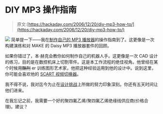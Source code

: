 # DIY MP3 操作指南

> 原文:[https://hackaday.com/2006/12/20/diy-mp3-how-to/](https://hackaday.com/2006/12/20/diy-mp3-how-to/)

![](../Images/acc0f47ef0b7d7f0b4f2cf70878d35c9.png)
简单提一下——我在[制作自己的 MP3 播放器](http://gadgets.engadget.com/2006/12/19/how-to-make-your-own-mp3-player/)的操作指南到了。这更像是一次构建演练和对 MAKE 的 Daisy MP3 播放器套件的回顾。

如果你错过了，本·赫克会教你如何制作自己的机器人手。这更像是一次 CAD 设计的练习，目的是在数控机床上切割零件。这是本工作流程的绝佳视角。他曾经在某个时候用~~酷刑~~ er 训练图形艺术家，他把这种经验运用到他的设计中。说到这里，你可能会喜欢他的 [SCART 视频切换器](http://benheck.com/)。

我不得不说，我对迄今为止在[设计挑战](http://www.hackaday.com/2006/11/15/hackaday-design-challenge-yes-a-contest/)上所做的努力印象深刻。你还有五天时间让他们进来。

在我忘记之前，我需要一个好的聚四氟乙烯/聚四氟乙烯绝缘线供应商(价格合理)。建议？